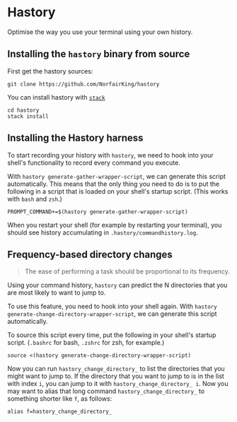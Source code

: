 # Hastory

Optimise the way you use your terminal using your own history.

## Installing the `hastory` binary from source

First get the hastory sources:

``` shell
git clone https://github.com/NorfairKing/hastory
```

You can install hastory with [`stack`](https://haskellstack.org/)

``` shell
cd hastory
stack install
```

## Installing the Hastory harness

To start recording your history with `hastory`, we need to hook into your shell's functionality to record every command you execute.

With `hastory generate-gather-wrapper-script`, we can generate this script automatically.
This means that the only thing you need to do is to put the following in a script that is loaded on your shell's startup script. (This works with `bash` and `zsh`.)

``` shell
PROMPT_COMMAND+=$(hastory generate-gather-wrapper-script)
```

When you restart your shell (for example by restarting your terminal), you should see history accumulating in `.hastory/commandhistory.log`.

## Frequency-based directory changes

> The ease of performing a task should be proportional to its frequency.

Using your command history, `hastory` can predict the N directories that you are most likely to want to jump to.

To use this feature, you need to hook into your shell again.
With `hastory generate-change-directory-wrapper-script`, we can generate this script automatically.

To source this script every time, put the following in your shell's startup script. (`.bashrc` for bash, `.zshrc` for zsh, for example.)

``` shell
source <(hastory generate-change-directory-wrapper-script)
```

Now you can run `hastory_change_directory_` to list the directories that you might want to jump to.
If the directory that you want to jump to is in the list with index `i`, you can jump to it with `hastory_change_directory_ i`.
Now you may want to alias that long command `hastory_change_directory_` to something shorter like `f`, as follows:

``` shell
alias f=hastory_change_directory_
```

